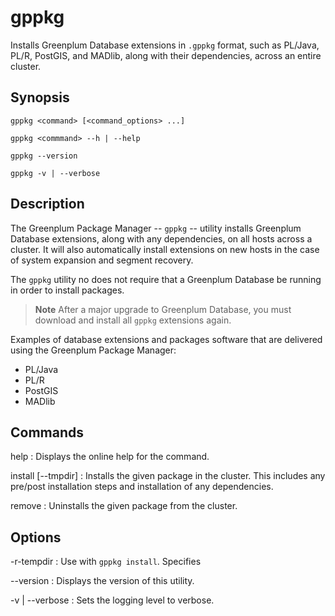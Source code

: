 # gppkg 

Installs Greenplum Database extensions in `.gppkg` format, such as PL/Java, PL/R, PostGIS, and MADlib, along with their dependencies, across an entire cluster.

## <a id="synopsis"></a>Synopsis 

```
gppkg <command> [<command_options> ...] 

gppkg <commmand> --h | --help

gppkg --version

gppkg -v | --verbose
```

## <a id="description"></a>Description 

The Greenplum Package Manager -- `gppkg` -- utility installs Greenplum Database extensions, along with any dependencies, on all hosts across a cluster. It will also automatically install extensions on new hosts in the case of system expansion and segment recovery.

The `gppkg` utility no does not require that a Greenplum Database be running in order to install packages.

> **Note** After a major upgrade to Greenplum Database, you must download and install all `gppkg` extensions again.

Examples of database extensions and packages software that are delivered using the Greenplum Package Manager:

-   PL/Java
-   PL/R
-   PostGIS
-   MADlib

## <a id="commands"></a>Commands

help 
:   Displays the online help for the command.

install [--tmpdir] <package-name>
:   Installs the given package in the cluster. This includes any pre/post installation steps and installation of any dependencies.

remove <package-name>
:    Uninstalls the given package from the cluster. 

## <a id="options"></a>Options 

-r-tempdir <dir-name>
:  Use with `gppkg install`. Specifies 

--version
:   Displays the version of this utility.

-v | --verbose
:   Sets the logging level to verbose.

